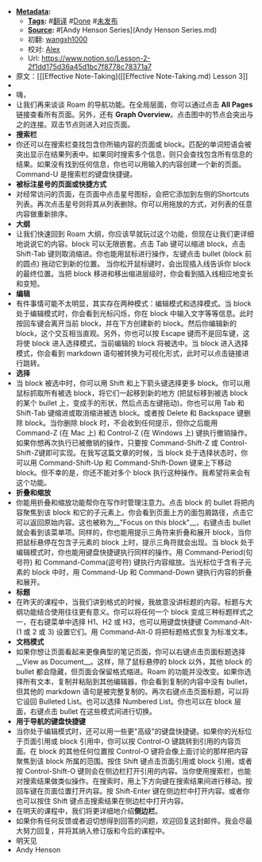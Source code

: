 - **[Metadata](Metadata.md):**
    - **[Tags](Tags.md):** #[翻译](翻译.md) #[Done](Done.md) #[未发布](未发布.md)
    - **[Source](Source.md):** #[Andy Henson Series](Andy Henson Series.md)
    - 初翻: [wangxh1000](wangxh1000.md)
    - 校对: [Alex](Alex.md)
    - Url: https://www.notion.so/Lesson-2-2f1dd175d36a45d1bc7f8778c78371a7
- 原文：[[[Effective Note-Taking]([[Effective Note-Taking.md) Lesson 3]]
- 
- 嗨，
- 让我们再来谈谈 Roam 的导航功能。在全局层面，你可以通过点击 **All Pages** 链接查看所有页面。另外，还有 **Graph Overview**。点击图中的节点会突出与之的连接。双击节点则进入对应页面。
- **搜索栏**
- 你还可以在搜索栏查找包含你所输内容的页面或 block。匹配的单词短语会被突出显示在结果列表中。如果同时搜索多个信息，则只会查找包含所有信息的结果。如果没有找到任何信息，你也可以用输入的内容创建一个新的页面。Command-U 是搜索栏的键盘快捷键。
- **被标注星号的页面或快捷方式**
- 对经常访问的页面，在页面中点击星号图标，会把它添加到左侧的Shortcuts 列表。再次点击星号则将其从列表删除。你可以用拖放的方式，对列表的任意内容做重新排序。
- **大纲**
- 让我们快速回到 Roam 大纲，你应该早就玩过这个功能，但现在让我们更详细地说说它的内容。block 可以无限嵌套。点击 Tab 键可以缩进 block，点击 Shift-Tab 键则取消缩进。你也能用鼠标进行操作，左键点击 bullet (block 前的圆点) 拖动它到新的位置。 当你松开鼠标键时，会出现插入线告诉你 block 的最终位置。当把 block 移进和移出缩进层级时，你会看到插入线相应地变长和变短。
- **编辑**
- 有件事情可能不太明显，其实存在两种模式：编辑模式和选择模式。当 block 处于编辑模式时，你会看到光标闪烁，你在 block 中输入文字等等信息。此时按回车键会离开当前 block，并在下方创建新的 block。然后你编辑新的 block，这个交互相当直观。另外，你也可以按 Escape 键而不是回车键，这将使 block 进入选择模式，当前编辑的 block 将被选中。当 block 进入选择模式，你会看到 markdown 语句被转换为可视化形式，此时可以点击链接进行跳转。
- **选择**
- 当 block 被选中时，你可以用 Shift 和上下箭头键选择更多 block。你可以用鼠标抓取所有被选 block，将它们一起移到新的地方 (把鼠标移到被选 block 的某个 bullet 上，变成手的形状，然后点击左键拖动)。你也可以用 Tab 和 Shift-Tab 键缩进或取消缩进被选 block。或者按 Delete 和 Backspace 键删除 block。当你删除 block 时，不会收到任何提示，但你之后能用 Command-Z (在 Mac 上) 和 Control-Z (在 Windows 上) 键执行撤销操作。如果你想再次执行已被撤销的操作，只要按 Command-Shift-Z 或 Control-Shift-Z键即可实现。在我写这篇文章的时候，当 block 处于选择状态时，你可以用 Command-Shift-Up 和 Command-Shift-Down 键来上下移动 block。但不幸的是，你还不能对多个 block 执行这种操作。我希望将来会有这个功能。
- **折叠和缩放**
- 你能用折叠和缩放功能帮你在写作时管理注意力。点击 block 的 bullet 将把内容聚焦到该 block 和它的子元素上。你会看到页面上方的面包屑路径，点击它可以返回原始内容。这也被称为__"Focus on this block"__，右键点击 bullet 就会看到该菜单项。同样的，你也能用提示三角符来折叠和展开 block，当你把鼠标悬停在包含子元素的 block 上时，提示三角符就会出现。当 block 处于编辑模式时，你也能用键盘快捷键执行同样的操作。用 Command-Period(句号符) 和 Command-Comma(逗号符) 键执行内容缩放。当光标位于含有子元素的 block 中时，用 Command-Up 和 Command-Down 键执行内容的折叠和展开。
- **标题**
- 在昨天的课程中，当我们讲到格式的时候，我故意没讲标题的内容。标题与大纲功能结合使用往往更有意义。你可以将任何一个 block 变成三种标题样式之一，在右键菜单中选择 H1、H2 或 H3，也可以用键盘快捷键 Command-Alt-(1 或 2 或 3) 设置它们。用 Command-Alt-0 将把标题格式恢复为标准文本。
- **文档模式**
- 如果你想让页面看起来更像典型的笔记页面，你可以右键点击页面标题选择__View as Document__。这样，除了鼠标悬停的 block 以外，其他 block 的 bullet 都会隐藏，但页面会保留格式缩进。Roam 的功能并没改变。如果你选择所有文本，复制并粘贴到其他编辑器，你会看到复制的内容中没有 bullet，但其他的 markdown 语句是被完整复制的。再次右键点击页面标题，可以将它设回 Bulleted List。也可以选择 Numbered List。你也可以在 block 层面，右键点击 bullet 在这些模式间进行切换。
- **用于导航的键盘快捷键**
- 当你处于编辑模式时，还可以用一些更"高级"的键盘快捷键。如果你的光标位于页面引用或 block 引用中，你可以按 Control-O 键跳转到引用的内容页面。在 block 的其他任何位置按 Control-O 键将会像上面讨论的那样把内容聚焦到该 block 所属的范围。按住 Shift 键点击页面引用或 block 引用，或者按 Control-Shift-O 键则会在侧边栏打开引用的内容。当你使用搜索栏，也能对搜索结果做类似操作。在搜索时，用上下方向键在搜索结果间进行移动。按回车键在页面位置打开内容。按 Shift-Enter 键在侧边栏中打开内容。或者你也可以按住 Shift 键点击搜索结果在侧边栏中打开内容。
- 在明天的课程中，我们将更详细地介绍**侧边栏**。
- 如果你有任何反馈或者迫切想得到回答的问题，欢迎回复这封邮件。我会尽最大努力回复，并将其纳入修订版和今后的课程中。
- 明天见
- Andy Henson

